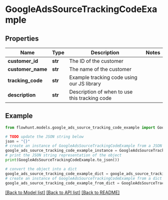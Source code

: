 # GoogleAdsSourceTrackingCodeExample


## Properties

Name | Type | Description | Notes
------------ | ------------- | ------------- | -------------
**customer_id** | **str** | The ID of the customer | 
**customer_name** | **str** | The name of the customer | 
**tracking_code** | **str** | Example tracking code using our JS library | 
**description** | **str** | Description of when to use this tracking code | 

## Example

```python
from flowhunt.models.google_ads_source_tracking_code_example import GoogleAdsSourceTrackingCodeExample

# TODO update the JSON string below
json = "{}"
# create an instance of GoogleAdsSourceTrackingCodeExample from a JSON string
google_ads_source_tracking_code_example_instance = GoogleAdsSourceTrackingCodeExample.from_json(json)
# print the JSON string representation of the object
print(GoogleAdsSourceTrackingCodeExample.to_json())

# convert the object into a dict
google_ads_source_tracking_code_example_dict = google_ads_source_tracking_code_example_instance.to_dict()
# create an instance of GoogleAdsSourceTrackingCodeExample from a dict
google_ads_source_tracking_code_example_from_dict = GoogleAdsSourceTrackingCodeExample.from_dict(google_ads_source_tracking_code_example_dict)
```
[[Back to Model list]](../README.md#documentation-for-models) [[Back to API list]](../README.md#documentation-for-api-endpoints) [[Back to README]](../README.md)


